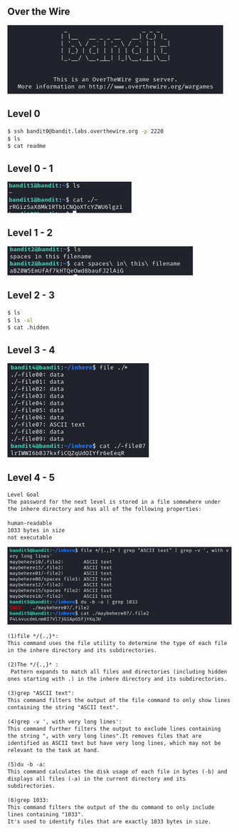 ## Over the Wire

![alt text](image.png)




## Level 0

```bash
$ ssh bandit0@bandit.labs.overthewire.org -p 2220 
$ ls
$ cat readme
```

## Level 0 - 1

![alt text](image-1.png)



## Level 1 - 2
![alt text](image-2.png) 


## Level 2 - 3

```bash
$ ls
$ ls -al
$ cat .hidden
``` 

## Level 3 - 4

![alt text](image-3.png)


## Level 4 - 5

```
Level Goal
The password for the next level is stored in a file somewhere under the inhere directory and has all of the following properties:

human-readable
1033 bytes in size
not executable
```



![alt text](image-4.png)




```
(1)file */{.,}*:
This command uses the file utility to determine the type of each file in the inhere directory and its subdirectories.

(2)The */{.,}* :
 Pattern expands to match all files and directories (including hidden ones starting with .) in the inhere directory and its subdirectories.

(3)grep "ASCII text":
This command filters the output of the file command to only show lines containing the string "ASCII text".

(4)grep -v ', with very long lines':
This command further filters the output to exclude lines containing the string ", with very long lines".It removes files that are identified as ASCII text but have very long lines, which may not be relevant to the task at hand.

(5)du -b -a:
This command calculates the disk usage of each file in bytes (-b) and displays all files (-a) in the current directory and its subdirectories.

(6)grep 1033:
This command filters the output of the du command to only include lines containing "1033".
It's used to identify files that are exactly 1033 bytes in size.

```